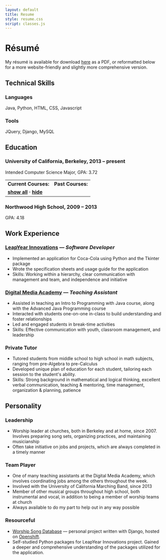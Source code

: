 ```yaml
---
layout: default
title: Resume
style: resume.css
script: classes.js
---
```


R&eacute;sum&eacute;
====================
My r&eacute;sum&eacute; is available for download [here](resources/resume.pdf) as a PDF, or reformatted below for a more website-friendly and slightly more comprehensive version.

## Technical Skills ##

### Languages ###
Java, Python, HTML, CSS, Javascript

### Tools ###
JQuery, Django, MySQL

## Education ##

### University of California, Berkeley, 2013 &ndash; present ###
Intended Computer Science Major, GPA: 3.72

<table>
    <tr>
        <td><b>Current Courses:</b></td>
        <td><b>Past Courses:</b></td>
    </tr>
    <tr id="courses"></tr>
    <tr>
        <td><b><a href="#" onclick="return addCourses(false);">show all</a> &middot; <a href="#" onclick="return addCourses(true);">hide</a></b></td>
    </tr>
</table>

### Northwood High School, 2009 &ndash; 2013 ###
GPA: 4.18

## Work Experience ##

### <a href="http://leapyearinnovations.com" target="_blank">LeapYear Innovations</a> &mdash; _Software Developer_ ###
* Implemented an application for Coca-Cola using Python and the Tkinter package
* Wrote the specification sheets and usage guide for the application
* Skills: Working within a hierarchy, clear communication with management and team, and independence and initiative

### <a href="http://digitalmediaacademy.org" target="_blank">Digital Media Academy</a> &mdash; _Teaching Assistant_ ###
* Assisted in teaching an Intro to Programming with Java course, along with the Advanced Java Programming course
* Interacted with students one-on-one in-class to build understanding and foster relationships
* Led and engaged students in break-time activities
* Skills: Effective communication with youth, classroom management, and leadership

### Private Tutor ###
* Tutored students from middle school to high school in math subjects, ranging from pre-Algebra to pre-Calculus
* Developed unique plan of education for each student, tailoring each session to the student's ability.
* Skills: Strong background in mathematical and logical thinking, excellent verbal communication, teaching & mentoring, time management, organization & planning, patience

## Personality ##

### Leadership ###
* Worship leader at churches, both in Berkeley and at home, since 2007. Involves preparing song sets, organizing practices, and maintaining musicianship
* Often take initiative on jobs and projects, which are always completed in a timely manner

### Team Player ###
* One of many teaching assistants at the Digital Media Academy, which involves coordinating jobs among the others throughout the week.
* Involved with the University of California Marching Band, since 2013
* Member of other musical groups throughout high school, both instrumental and vocal, in addition to being a member of worship teams at church
* Always available to do my part to help out in any way possible

### Resourceful ###
* <a href="http://worshipdatabase.info" target="_blank">Worship Song Database</a> &mdash; personal project written with Django, hosted on <a href="http://openshift.com" target="_blank">Openshift</a>.
* Self-studied Python packages for LeapYear Innovations project. Gained a deeper and comprehensive understanding of the packages utilized for the application.